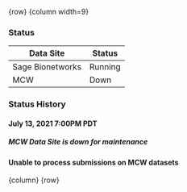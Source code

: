 <!-- markdownlint-disable no-inline-html -->
<!-- markdownlint-disable-next-line first-line-h1 -->
{row}
{column width=9}

<!-- <div class="alert alert-success">
<h4>All Systems Operational</h4>
</div> -->

### Status

Data Site               | Status
------------------------|--------
Sage Bionetworks        | Running
MCW                     | Down

### Status History

#### July 13, 2021 7:00PM PDT

##### MCW Data Site is down for maintenance

<div class="alert alert-warning">
<h4>Unable to process submissions on MCW datasets</h4>
</div>

{column}
{row}

<!-- Templates
<div class="alert alert-success">
<h4>All Systems Operational</h4>
</div>

<div class="alert alert-info">
<h4>info</h4>
</div>

<div class="alert alert-success">
<h4>success</h4>
</div>

<div class="alert alert-warning">
<h4>warning</h4>
</div>

<div class="alert alert-danger">
<h4>danger</h4>
</div>
-->

<!-- Images -->

<!-- Links -->